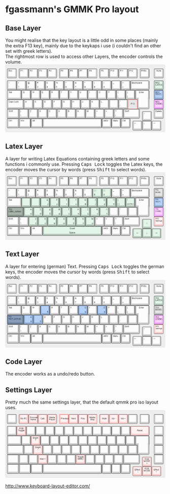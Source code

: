 # fgassmann's GMMK Pro layout

## Base Layer
You might realise that the key layout is a little odd in some places (mainly the extra F13 key), 
mainly due to the keykaps i use (i couldn't find an other set with greek letters).    
The rightmost row is used to access other Layers, the encoder controls the volume.
![Base Layer](https://github.com/fgassmann/resources/blob/ec8ba8256a65d4d959bfd9315276b94382b14459/gmmk-pro-base-layer.png "Base Layer")

## Latex Layer
A layer for writing Latex Equations containing greek letters and some functions i commonly use.
Pressing <kbd>Caps Lock</kbd> toggles the Latex keys, the encoder moves the cursor by words (press <kbd>Shift</kbd> to select words).
![Latex Layer](https://github.com/fgassmann/resources/blob/ec8ba8256a65d4d959bfd9315276b94382b14459/gmmk-pro-tex-layer.png "Latex Layer")

## Text Layer
A layer for entering (german) Text. Pressing <kbd>Caps Lock</kbd> toggles the german keys, 
the encoder moves the cursor by words (press <kbd>Shift</kbd> to select words).
![Latex Layer](https://github.com/fgassmann/resources/blob/ec8ba8256a65d4d959bfd9315276b94382b14459/gmmk-pro-text-layer.png "Text Layer")

## Code Layer
The encoder works as a undo/redo button.

## Settings Layer
Pretty much the same settings layer, that the default qmmk pro iso layout uses.
![Latex Layer](https://github.com/fgassmann/resources/blob/ec8ba8256a65d4d959bfd9315276b94382b14459/gmmk-pro-settings-layer.png "Settings Layer")


http://www.keyboard-layout-editor.com/
